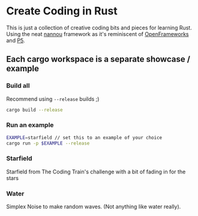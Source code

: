# Create Coding in Rust

This is just a collection of creative coding bits and pieces for learning Rust. Using the neat [nannou](https://nannou.cc) framework as it's reminiscent of [OpenFrameworks](https://openframeworks.cc) and [P5](https://p5js.org).

## Each cargo workspace is a separate showcase / example

### Build all

Recommend using `--release` builds ;)

```bash
cargo build --release
```

### Run an example

```bash
EXAMPLE=starfield // set this to an example of your choice
cargo run -p $EXAMPLE --release
```

### Starfield

Starfield from The Coding Train's challenge with a bit of fading in for the stars

### Water

Simplex Noise to make random waves. (Not anything like water really).
